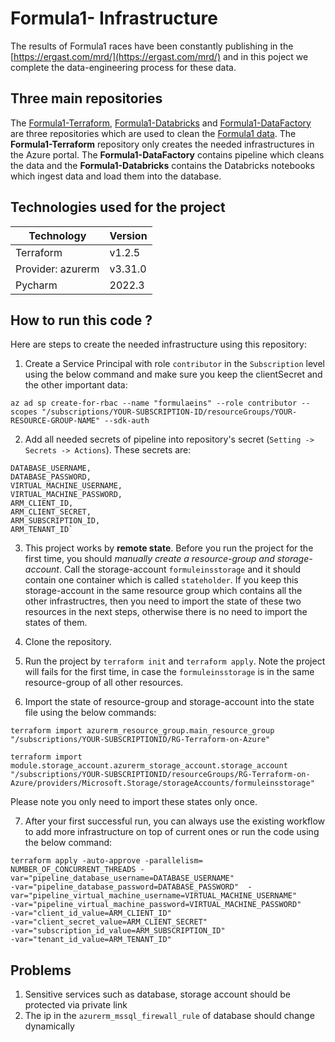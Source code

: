 # Formula1- Infrastructure

The results of Formula1 races have been constantly publishing in the [https://ergast.com/mrd/](https://ergast.com/mrd/) and in this poject we complete the data-engineering process for these data.

## Three main repositories

The [Formula1-Terraform](https://github.com/salman-/Formula1-Terraform), [Formula1-Databricks](https://github.com/salman-/Formula1-Databricks) and [Formula1-DataFactory](https://github.com/salman-/Formula1-DataFactory) are three repositories which are used to clean the [Formula1 data](https://ergast.com/mrd/). 
The **Formula1-Terraform** repository only creates the needed infrastructures in the Azure portal. The **Formula1-DataFactory** contains pipeline which cleans the data and the **Formula1-Databricks** contains the Databricks notebooks which ingest data and load them into the database. 

## Technologies used for the project

| Technology           | Version    |
|--------------------- |------------|
| Terraform            | v1.2.5     | 
| Provider: azurerm    | v3.31.0    |
| Pycharm              | 2022.3     |

## How to run this code ?

Here are steps to create the needed infrastructure using this repository:

1. Create a Service Principal with role `contributor` in the `Subscription` level using the below command and make sure you keep the clientSecret and the other important data:

`az ad sp create-for-rbac --name "formulaeins" --role contributor --scopes "/subscriptions/YOUR-SUBSCRIPTION-ID/resourceGroups/YOUR-RESOURCE-GROUP-NAME" --sdk-auth`

2. Add all needed secrets of pipeline into repository's secret (`Setting -> Secrets -> Actions`). These secrets are:
 ```
 DATABASE_USERNAME,
 DATABASE_PASSWORD,
 VIRTUAL_MACHINE_USERNAME,
 VIRTUAL_MACHINE_PASSWORD,
 ARM_CLIENT_ID,
 ARM_CLIENT_SECRET,
 ARM_SUBSCRIPTION_ID,
 ARM_TENANT_ID`
```

3. This project works by **remote state**. Before you run the project for the first time, you should *manually create a resource-group and storage-account*. Call the storage-account `formuleinsstorage` and it should contain one container which is called `stateholder`. If you keep this storage-account in the same resource group which contains all the other infrastructres, then you need to import the state of these two resources in the next steps, otherwise there is no need to import the states of them.

4. Clone the repository.

5. Run the project by `terraform init` and `terraform apply`. Note the project will fails for the first time, in case the `formuleinsstorage` is in the same resource-group of all other resources.

6. Import the state of resource-group and storage-account into the state file using the below commands:

```
terraform import azurerm_resource_group.main_resource_group "/subscriptions/YOUR-SUBSCRIPTIONID/RG-Terraform-on-Azure"

terraform import  module.storage_account.azurerm_storage_account.storage_account "/subscriptions/YOUR-SUBSCRIPTIONID/resourceGroups/RG-Terraform-on-Azure/providers/Microsoft.Storage/storageAccounts/formuleinsstorage"
```
Please note you only need to import these states only once.

7. After your first successful run, you can always use the existing workflow to add more infrastructure on top of current ones or run the code using the below command:

```
terraform apply -auto-approve -parallelism= NUMBER_OF_CONCURRENT_THREADS -var="pipeline_database_username=DATABASE_USERNAME"
-var="pipeline_database_password=DATABASE_PASSWORD"  -var="pipeline_virtual_machine_username=VIRTUAL_MACHINE_USERNAME" 
-var="pipeline_virtual_machine_password=VIRTUAL_MACHINE_PASSWORD"
-var="client_id_value=ARM_CLIENT_ID"
-var="client_secret_value=ARM_CLIENT_SECRET"
-var="subscription_id_value=ARM_SUBSCRIPTION_ID"
-var="tenant_id_value=ARM_TENANT_ID"
```

## Problems

1. Sensitive services such as database, storage account should be protected via private link
2. The ip in the `azurerm_mssql_firewall_rule` of database should change dynamically
